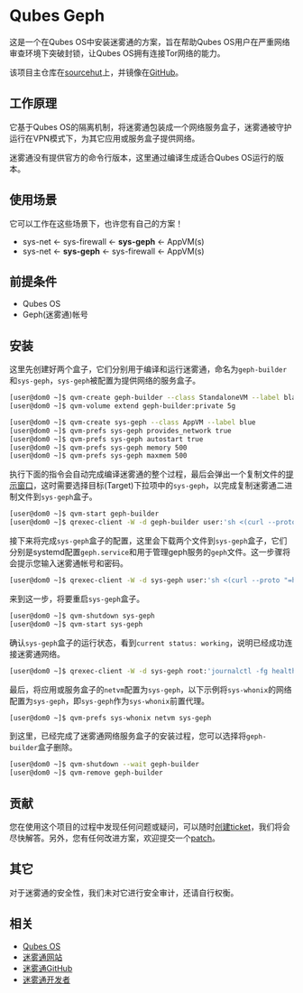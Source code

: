 # Qubes Geph

这是一个在Qubes OS中安装迷雾通的方案，旨在帮助Qubes OS用户在严重网络审查环境下突破封锁，让Qubes OS拥有连接Tor网络的能力。

该项目主仓库在[sourcehut](https://git.sr.ht/~qubes/geph)上，并镜像在[GitHub](https://github.com/hexstore/qubes-geph)。

## 工作原理

它基于Qubes OS的隔离机制，将迷雾通包装成一个网络服务盒子，迷雾通被守护运行在VPN模式下，为其它应用或服务盒子提供网络。

迷雾通没有提供官方的命令行版本，这里通过编译生成适合Qubes OS运行的版本。

## 使用场景

它可以工作在这些场景下，也许您有自己的方案！

- sys-net <- sys-firewall <- **sys-geph** <- AppVM(s)
- sys-net <- **sys-geph** <- sys-firewall <- AppVM(s)

## 前提条件

- Qubes OS
- Geph(迷雾通)帐号

## 安装

这里先创建好两个盒子，它们分别用于编译和运行迷雾通，命名为`geph-builder`和`sys-geph`，`sys-geph`被配置为提供网络的服务盒子。

```bash
[user@dom0 ~]$ qvm-create geph-builder --class StandaloneVM --label black --template debian-11
[user@dom0 ~]$ qvm-volume extend geph-builder:private 5g
```

```bash
[user@dom0 ~]$ qvm-create sys-geph --class AppVM --label blue
[user@dom0 ~]$ qvm-prefs sys-geph provides_network true
[user@dom0 ~]$ qvm-prefs sys-geph autostart true
[user@dom0 ~]$ qvm-prefs sys-geph memory 500
[user@dom0 ~]$ qvm-prefs sys-geph maxmem 500
```

执行下面的指令会自动完成编译迷雾通的整个过程，最后会弹出一个复制文件的[提示窗口](./assets/qvm-copy.png)，这时需要选择目标(Target)下拉项中的`sys-geph`，以完成复制迷雾通二进制文件到`sys-geph`盒子。

```bash
[user@dom0 ~]$ qvm-start geph-builder
[user@dom0 ~]$ qrexec-client -W -d geph-builder user:'sh <(curl --proto "=https" -tlsv1.2 -sSfL https://git.sr.ht/~qubes/geph/blob/main/build.sh)'
```

接下来将完成`sys-geph`盒子的配置，这里会下载两个文件到`sys-geph`盒子，它们分别是systemd配置`geph.service`和用于管理geph服务的`geph`文件。这一步骤将会提示您输入迷雾通帐号和密码。

```bash
[user@dom0 ~]$ qrexec-client -W -d sys-geph user:'sh <(curl --proto "=https" -tlsv1.2 -sSfL https://git.sr.ht/~qubes/geph/blob/main/install.sh)'
```

来到这一步，将要重启`sys-geph`盒子。

```bash
[user@dom0 ~]$ qvm-shutdown sys-geph
[user@dom0 ~]$ qvm-start sys-geph
```

确认`sys-geph`盒子的运行状态，看到`current status: working`，说明已经成功连接迷雾通网络。

```bash
[user@dom0 ~]$ qrexec-client -W -d sys-geph root:'journalctl -fg healthcheck'
```

最后，将应用或服务盒子的`netvm`配置为`sys-geph`，以下示例将`sys-whonix`的网络配置为`sys-geph`，即`sys-geph`作为`sys-whonix`前置代理。

```bash
[user@dom0 ~]$ qvm-prefs sys-whonix netvm sys-geph
```

到这里，已经完成了迷雾通网络服务盒子的安装过程，您可以选择将`geph-builder`盒子删除。

```bash
[user@dom0 ~]$ qvm-shutdown --wait geph-builder
[user@dom0 ~]$ qvm-remove geph-builder
```

## 贡献

您在使用这个项目的过程中发现任何问题或疑问，可以随时[创建ticket](https://todo.sr.ht/~qubes/geph)，我们将会尽快解答。另外，您有任何改进方案，欢迎提交一个[patch](https://git.sr.ht/~qubes/geph/send-email)。

## 其它

对于迷雾通的安全性，我们未对它进行安全审计，还请自行权衡。

## 相关

- [Qubes OS](https://www.qubes-os.org/)
- [迷雾通网站](https://geph.io/)
- [迷雾通GitHub](https://github.com/geph-official)
- [迷雾通开发者](https://nullchinchilla.me/about.html)
